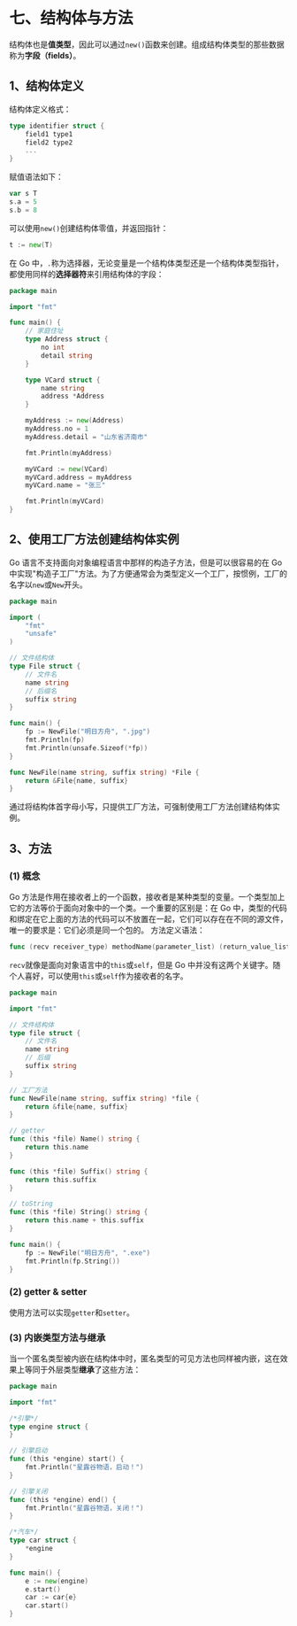 # 七、结构体与方法

结构体也是**值类型**，因此可以通过`new()`函数来创建。组成结构体类型的那些数据称为**字段（fields）**。

## 1、结构体定义

结构体定义格式：

```go
type identifier struct {
    field1 type1
    field2 type2
    ...
}
```

赋值语法如下：

```go
var s T
s.a = 5
s.b = 8
```

可以使用`new()`创建结构体零值，并返回指针：

```go
t := new(T)
```

在 Go 中，`.`称为选择器，无论变量是一个结构体类型还是一个结构体类型指针，都使用同样的**选择器符**来引用结构体的字段：

```go
package main

import "fmt"

func main() {
	// 家庭住址
	type Address struct {
		no int
		detail string
	}

	type VCard struct {
		name string
		address *Address
	}

	myAddress := new(Address)
	myAddress.no = 1
	myAddress.detail = "山东省济南市"

	fmt.Println(myAddress)

	myVCard := new(VCard)
	myVCard.address = myAddress
	myVCard.name = "张三"

	fmt.Println(myVCard)
}
```

## 2、使用工厂方法创建结构体实例

Go 语言不支持面向对象编程语言中那样的构造子方法，但是可以很容易的在 Go 中实现"构造子工厂"方法。为了方便通常会为类型定义一个工厂，按惯例，工厂的名字以`new`或`New`开头。

```go
package main

import (
	"fmt"
	"unsafe"
)

// 文件结构体
type File struct {
	// 文件名
	name string
	// 后缀名
	suffix string
}

func main() {
	fp := NewFile("明日方舟", ".jpg")
	fmt.Println(fp)
	fmt.Println(unsafe.Sizeof(*fp))
}

func NewFile(name string, suffix string) *File {
	return &File{name, suffix}
}
```

通过将结构体首字母小写，只提供工厂方法，可强制使用工厂方法创建结构体实例。

## 3、方法

### (1) 概念

Go 方法是作用在接收者上的一个函数，接收者是某种类型的变量。一个类型加上它的方法等价于面向对象中的一个类。一个重要的区别是：在 Go 中，类型的代码和绑定在它上面的方法的代码可以不放置在一起，它们可以存在在不同的源文件，唯一的要求是：它们必须是同一个包的。
方法定义语法：

```go
func (recv receiver_type) methodName(parameter_list) (return_value_list) { ... }
```

`recv`就像是面向对象语言中的`this`或`self`，但是 Go 中并没有这两个关键字。随个人喜好，可以使用`this`或`self`作为接收者的名字。

```go
package main

import "fmt"

// 文件结构体
type file struct {
	// 文件名
	name string
	// 后缀
	suffix string
}

// 工厂方法
func NewFile(name string, suffix string) *file {
	return &file{name, suffix}
}

// getter
func (this *file) Name() string {
	return this.name
}

func (this *file) Suffix() string {
	return this.suffix
}

// toString
func (this *file) String() string {
	return this.name + this.suffix
}

func main() {
	fp := NewFile("明日方舟", ".exe")
	fmt.Println(fp.String())
}
```

### (2) getter & setter

使用方法可以实现`getter`和`setter`。

### (3) 内嵌类型方法与继承

当一个匿名类型被内嵌在结构体中时，匿名类型的可见方法也同样被内嵌，这在效果上等同于外层类型**继承**了这些方法：

```go
package main

import "fmt"

/*引擎*/
type engine struct {
}

// 引擎启动
func (this *engine) start() {
	fmt.Println("星露谷物语，启动！")
}

// 引擎关闭
func (this *engine) end() {
	fmt.Println("星露谷物语，关闭！")
}

/*汽车*/
type car struct {
	*engine
}

func main() {
	e := new(engine)
	e.start()
	car := car{e}
	car.start()
}
```
